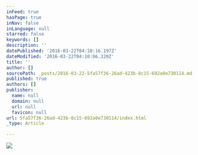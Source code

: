 ```yaml
---
inFeed: true
hasPage: true
inNav: false
inLanguage: null
starred: false
keywords: []
description: ''
datePublished: '2016-03-22T04:10:16.197Z'
dateModified: '2016-03-22T04:10:06.320Z'
title: ''
author: []
sourcePath: _posts/2016-03-22-5fa57f36-26ad-423b-8c15-692a0e730114.md
published: true
authors: []
publisher:
  name: null
  domain: null
  url: null
  favicon: null
url: 5fa57f36-26ad-423b-8c15-692a0e730114/index.html
_type: Article

---
```

![](https://the-grid-user-content.s3-us-west-2.amazonaws.com/ef788df8-95b4-4095-8f51-f5570ce997bc.gif)